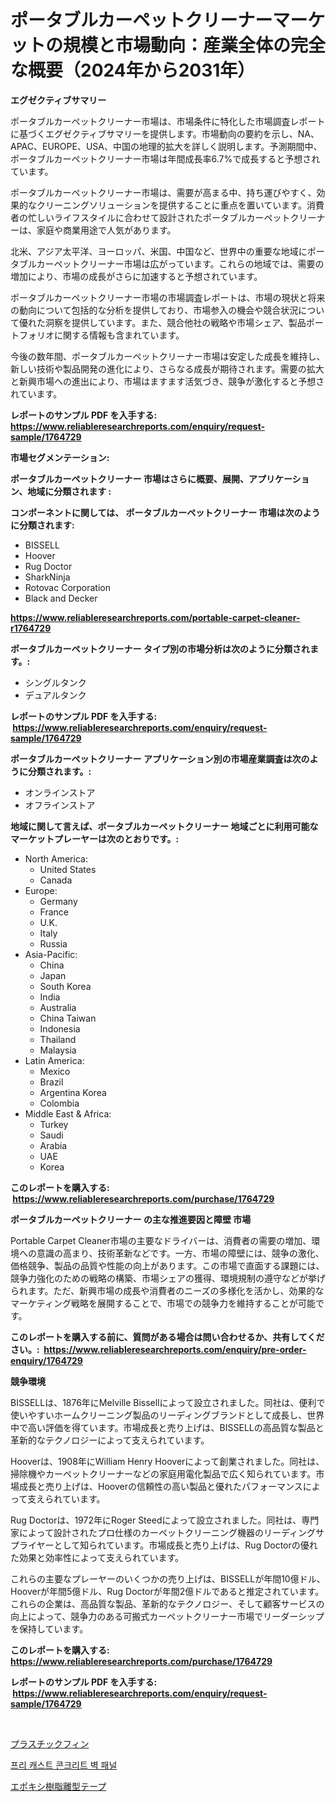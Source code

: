 <p><h1>ポータブルカーペットクリーナーマーケットの規模と市場動向：産業全体の完全な概要（2024年から2031年）</h1></p><p><strong>エグゼクティブサマリー</strong></p>
<p><p>ポータブルカーペットクリーナー市場は、市場条件に特化した市場調査レポートに基づくエグゼクティブサマリーを提供します。市場動向の要約を示し、NA、APAC、EUROPE、USA、中国の地理的拡大を詳しく説明します。予測期間中、ポータブルカーペットクリーナー市場は年間成長率6.7%で成長すると予想されています。</p><p>ポータブルカーペットクリーナー市場は、需要が高まる中、持ち運びやすく、効果的なクリーニングソリューションを提供することに重点を置いています。消費者の忙しいライフスタイルに合わせて設計されたポータブルカーペットクリーナーは、家庭や商業用途で人気があります。</p><p>北米、アジア太平洋、ヨーロッパ、米国、中国など、世界中の重要な地域にポータブルカーペットクリーナー市場は広がっています。これらの地域では、需要の増加により、市場の成長がさらに加速すると予想されています。</p><p>ポータブルカーペットクリーナー市場の市場調査レポートは、市場の現状と将来の動向について包括的な分析を提供しており、市場参入の機会や競合状況について優れた洞察を提供しています。また、競合他社の戦略や市場シェア、製品ポートフォリオに関する情報も含まれています。</p><p>今後の数年間、ポータブルカーペットクリーナー市場は安定した成長を維持し、新しい技術や製品開発の進化により、さらなる成長が期待されます。需要の拡大と新興市場への進出により、市場はますます活気づき、競争が激化すると予想されています。</p></p>
<p><strong>レポートのサンプル PDF を入手する: <a href="https://www.reliableresearchreports.com/enquiry/request-sample/1764729">https://www.reliableresearchreports.com/enquiry/request-sample/1764729</a></strong></p>
<p><strong>市場セグメンテーション:</strong></p>
<p><strong> ポータブルカーペットクリーナー 市場はさらに概要、展開、アプリケーション、地域に分類されます :</strong></p>
<p><strong>コンポーネントに関しては、 ポータブルカーペットクリーナー 市場は次のように分類されます: &nbsp;</strong></p>
<p><ul><li>BISSELL</li><li>Hoover</li><li>Rug Doctor</li><li>SharkNinja</li><li>Rotovac Corporation</li><li>Black and Decker</li></ul></p>
<p><strong><a href="https://www.reliableresearchreports.com/portable-carpet-cleaner-r1764729">https://www.reliableresearchreports.com/portable-carpet-cleaner-r1764729</a></strong></p>
<p><strong> ポータブルカーペットクリーナー タイプ別の市場分析は次のように分類されます。:</strong></p>
<p><ul><li>シングルタンク</li><li>デュアルタンク</li></ul></p>
<p><strong>レポートのサンプル PDF を入手する: &nbsp;<a href="https://www.reliableresearchreports.com/enquiry/request-sample/1764729">https://www.reliableresearchreports.com/enquiry/request-sample/1764729</a></strong></p>
<p><strong> ポータブルカーペットクリーナー アプリケーション別の市場産業調査は次のように分類されます。:</strong></p>
<p><ul><li>オンラインストア</li><li>オフラインストア</li></ul></p>
<p><strong>地域に関して言えば、ポータブルカーペットクリーナー 地域ごとに利用可能なマーケットプレーヤーは次のとおりです。:</strong></p>
<p><ul>
    <li>
        North America:
        <ul>
            <li>United States</li>
            <li>Canada</li>
        </ul>
    </li>
    <li>
        Europe:
        <ul>
            <li>Germany</li>
            <li>France</li>
            <li>U.K.</li>
            <li>Italy</li>
            <li>Russia</li>
        </ul>
    </li>
    <li>
        Asia-Pacific:
        <ul>
            <li>China</li>
            <li>Japan</li>
            <li>South Korea</li>
            <li>India</li>
            <li>Australia</li>
            <li>China Taiwan</li>
            <li>Indonesia</li>
            <li>Thailand</li>
            <li>Malaysia</li>
        </ul>
    </li>
    <li>
        Latin America:
        <ul>
            <li>Mexico</li>
            <li>Brazil</li>
            <li>Argentina Korea</li>
            <li>Colombia</li>
        </ul>
    </li>
    <li>
        Middle East & Africa:
        <ul>
            <li>Turkey</li>
            <li>Saudi</li>
            <li>Arabia</li>
            <li>UAE</li>
            <li>Korea</li>
        </ul>
    </li>
    </ul></p>
<p><strong>このレポートを購入する: &nbsp;<a href="https://www.reliableresearchreports.com/purchase/1764729">https://www.reliableresearchreports.com/purchase/1764729</a></strong></p>
<p><strong>ポータブルカーペットクリーナー の主な推進要因と障壁 市場</strong></p>
<p><p>Portable Carpet Cleaner市場の主要なドライバーは、消費者の需要の増加、環境への意識の高まり、技術革新などです。一方、市場の障壁には、競争の激化、価格競争、製品の品質や性能の向上があります。この市場で直面する課題には、競争力強化のための戦略の構築、市場シェアの獲得、環境規制の遵守などが挙げられます。ただ、新興市場の成長や消費者のニーズの多様化を活かし、効果的なマーケティング戦略を展開することで、市場での競争力を維持することが可能です。</p></p>
<p><strong>このレポートを購入する前に、質問がある場合は問い合わせるか、共有してください。:&nbsp; <a href="https://www.reliableresearchreports.com/enquiry/pre-order-enquiry/1764729">https://www.reliableresearchreports.com/enquiry/pre-order-enquiry/1764729</a></strong></p>
<p><strong>競争環境</strong></p>
<p><p>BISSELLは、1876年にMelville Bissellによって設立されました。同社は、便利で使いやすいホームクリーニング製品のリーディングブランドとして成長し、世界中で高い評価を得ています。市場成長と売り上げは、BISSELLの高品質な製品と革新的なテクノロジーによって支えられています。 </p><p>Hooverは、1908年にWilliam Henry Hooverによって創業されました。同社は、掃除機やカーペットクリーナーなどの家庭用電化製品で広く知られています。市場成長と売り上げは、Hooverの信頼性の高い製品と優れたパフォーマンスによって支えられています。 </p><p>Rug Doctorは、1972年にRoger Steedによって設立されました。同社は、専門家によって設計されたプロ仕様のカーペットクリーニング機器のリーディングサプライヤーとして知られています。市場成長と売り上げは、Rug Doctorの優れた効果と効率性によって支えられています。 </p><p>これらの主要なプレーヤーのいくつかの売り上げは、BISSELLが年間10億ドル、Hooverが年間5億ドル、Rug Doctorが年間2億ドルであると推定されています。これらの企業は、高品質な製品、革新的なテクノロジー、そして顧客サービスの向上によって、競争力のある可搬式カーペットクリーナー市場でリーダーシップを保持しています。</p></p>
<p><strong>このレポートを購入する: &nbsp; <a href="https://www.reliableresearchreports.com/purchase/1764729">https://www.reliableresearchreports.com/purchase/1764729</a></strong></p>
<p><strong>レポートのサンプル PDF を入手する: &nbsp;<a href="https://www.reliableresearchreports.com/enquiry/request-sample/1764729">https://www.reliableresearchreports.com/enquiry/request-sample/1764729</a></strong><strong></strong></p>
<p>&nbsp;</p>
<p><p><a href="https://medium.com/@oswaldoavarro768546/%E3%83%97%E3%83%A9%E3%82%B9%E3%83%81%E3%83%83%E3%82%AF%E3%83%95%E3%82%A3%E3%83%B3%E3%81%AE%E5%B8%82%E5%A0%B4%E8%A6%8F%E6%A8%A1%E3%81%AF-%E3%82%B0%E3%83%AD%E3%83%BC%E3%83%90%E3%83%AB%E7%94%A3%E6%A5%AD%E3%81%AB%E3%81%8A%E3%81%91%E3%82%8B%E6%9C%80%E9%81%A9%E3%81%AA%E3%83%9E%E3%83%BC%E3%82%B1%E3%83%86%E3%82%A3%E3%83%B3%E3%82%B0%E3%83%81%E3%83%A3%E3%83%B3%E3%83%8D%E3%83%AB%E3%82%92%E6%98%8E%E3%82%89%E3%81%8B%E3%81%AB%E3%81%97%E3%81%BE%E3%81%99-e82978134cae">プラスチックフィン</a></p><p><a href="https://medium.com/@raisin7568/%ED%94%84%EB%A6%AC%EC%BC%80%EC%8A%A4%ED%8A%B8-%EC%BD%98%ED%81%AC%EB%A6%AC%ED%8A%B8-%EB%B2%BD%ED%8C%A8%EB%84%90-%EC%8B%9C%EC%9E%A5%EC%9D%80-%EC%8B%9C%EC%9E%A5-%EC%A0%90%EC%9C%A0%EC%9C%A8-%ED%81%AC%EA%B8%B0-%EB%B0%8F-2031%EB%85%84%EA%B9%8C%EC%A7%80%EC%9D%98-%EC%98%88%EC%83%81-%EC%98%88%EC%B8%A1%EC%97%90-%EC%B4%88%EC%A0%90%EC%9D%84-%EB%A7%9E%EC%B6%A5%EB%8B%88%EB%8B%A4-04b59a8521a5">프리 캐스트 콘크리트 벽 패널</a></p><p><a href="https://medium.com/@nicholasallan19/%E3%82%A8%E3%83%9D%E3%82%AD%E3%82%B7%E6%A8%B9%E8%84%82%E5%9E%8B%E9%9B%A2%E5%9E%8B%E3%83%86%E3%83%BC%E3%83%97%E5%B8%82%E5%A0%B4%E3%81%AE%E8%A6%8F%E6%A8%A1-%E5%B8%82%E5%A0%B4%E5%8B%95%E5%90%91%E3%81%A8%E5%B8%82%E5%A0%B4%E4%BA%88%E6%B8%AC-2024%E5%B9%B4%E3%81%8B%E3%82%892031%E5%B9%B4-cda425b9480e">エポキシ樹脂離型テープ</a></p></p>
